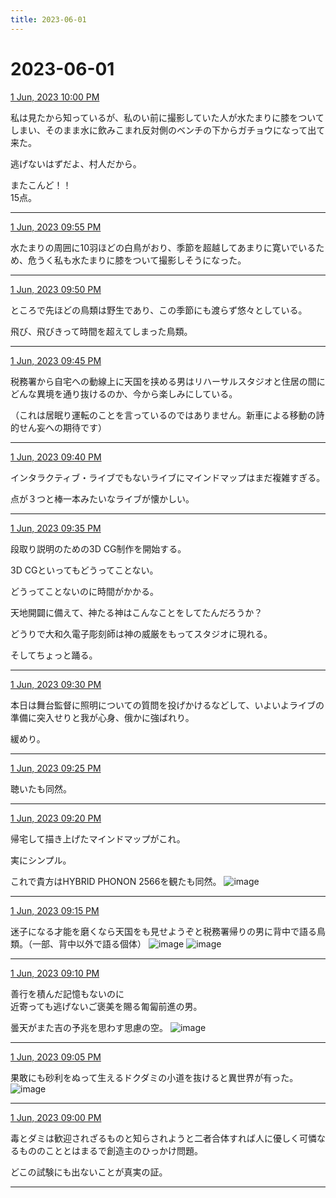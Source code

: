 ```yaml
---
title: 2023-06-01
---
```

# 2023-06-01

[1 Jun, 2023 10:00 PM](https://twitter.com/hirasawa/status/1664255477780480001#m)

私は見たから知っているが、私のい前に撮影していた人が水たまりに膝をついてしまい、そのまま水に飲みこまれ反対側のベンチの下からガチョウになって出て来た。  
  
逃げないはずだよ、村人だから。  
  
またこんど！！  
15点。

---

[1 Jun, 2023 09:55 PM](https://twitter.com/hirasawa/status/1664254216485974022#m)

水たまりの周囲に10羽ほどの白鳥がおり、季節を超越してあまりに寛いでいるため、危うく私も水たまりに膝をついて撮影しそうになった。

---

[1 Jun, 2023 09:50 PM](https://twitter.com/hirasawa/status/1664252958354337792#m)

ところで先ほどの鳥類は野生であり、この季節にも渡らず悠々としている。  
  
飛び、飛びきって時間を超えてしまった鳥類。

---

[1 Jun, 2023 09:45 PM](https://twitter.com/hirasawa/status/1664251700654358528#m)

税務署から自宅への動線上に天国を挟める男はリハーサルスタジオと住居の間にどんな異境を通り抜けるのか、今から楽しみにしている。  
  
（これは居眠り運転のことを言っているのではありません。新車による移動の詩的せん妄への期待です）

---

[1 Jun, 2023 09:40 PM](https://twitter.com/hirasawa/status/1664250441583173634#m)

インタラクティブ・ライブでもないライブにマインドマップはまだ複雑すぎる。  
  
点が３つと棒一本みたいなライブが懐かしい。

---

[1 Jun, 2023 09:35 PM](https://twitter.com/hirasawa/status/1664249183564357633#m)

段取り説明のための3D CG制作を開始する。  
  
3D CGといってもどうってことない。  
  
どうってことないのに時間がかかる。  
  
天地開闢に備えて、神たる神はこんなことをしてたんだろうか？  
  
どうりで大和久電子彫刻師は神の威厳をもってスタジオに現れる。  
  
そしてちょっと踊る。

---

[1 Jun, 2023 09:30 PM](https://twitter.com/hirasawa/status/1664247928683212801#m)

本日は舞台監督に照明についての質問を投げかけるなどして、いよいよライブの準備に突入せりと我が心身、俄かに強ばれり。  
  
緩めり。

---

[1 Jun, 2023 09:25 PM](https://twitter.com/hirasawa/status/1664246666981982217#m)

聴いたも同然。

---

[1 Jun, 2023 09:20 PM](https://twitter.com/hirasawa/status/1664245408816590850#m)

帰宅して描き上げたマインドマップがこれ。  
  
実にシンプル。  
  
これで貴方はHYBRID PHONON 2566を観たも同然。
![image](images/2023-06-01-9-0.png)

---

[1 Jun, 2023 09:15 PM](https://twitter.com/hirasawa/status/1664244150617927680#m)

迷子になる才能を磨くなら天国をも見せようぞと税務署帰りの男に背中で語る鳥類。（一部、背中以外で語る個体）
![image](images/2023-06-01-10-0.png)
![image](images/2023-06-01-10-1.png)

---

[1 Jun, 2023 09:10 PM](https://twitter.com/hirasawa/status/1664242891848310787#m)

善行を積んだ記憶もないのに  
近寄っても逃げないご褒美を賜る匍匐前進の男。  
  
曇天がまた吉の予兆を思わす思慮の空。
![image](images/2023-06-01-11-0.png)

---

[1 Jun, 2023 09:05 PM](https://twitter.com/hirasawa/status/1664241634396246017#m)

果敢にも砂利をぬって生えるドクダミの小道を抜けると異世界が有った。
![image](images/2023-06-01-12-0.png)

---

[1 Jun, 2023 09:00 PM](https://twitter.com/hirasawa/status/1664240389073563648#m)

毒とダミは歓迎されざるものと知らされようと二者合体すれば人に優しく可憐なるもののこととはまるで創造主のひっかけ問題。  
  
どこの試験にも出ないことが真実の証。

---

